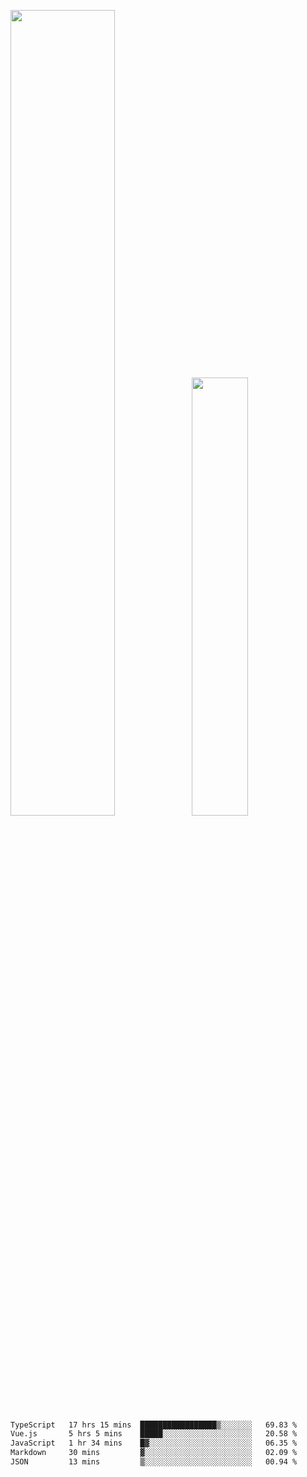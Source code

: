 <img align="" width="57.5%" src="https://github-readme-stats.vercel.app/api?username=Dream4ever&hide_title=true&hide_border=true&count_private=true&show_icons=true&include_all_commits=true&line_height=21" /><img align="" width="42.4%" src="https://github-readme-stats.vercel.app/api/top-langs/?username=Dream4ever&hide_title=true&count_private=true&show_icons=true&langs_count=6&hide_border=true&layout=compact" />

<!--START_SECTION:waka-->

```txt
TypeScript   17 hrs 15 mins  █████████████████▒░░░░░░░   69.83 %
Vue.js       5 hrs 5 mins    █████░░░░░░░░░░░░░░░░░░░░   20.58 %
JavaScript   1 hr 34 mins    █▓░░░░░░░░░░░░░░░░░░░░░░░   06.35 %
Markdown     30 mins         ▓░░░░░░░░░░░░░░░░░░░░░░░░   02.09 %
JSON         13 mins         ▒░░░░░░░░░░░░░░░░░░░░░░░░   00.94 %
```

<!--END_SECTION:waka-->

